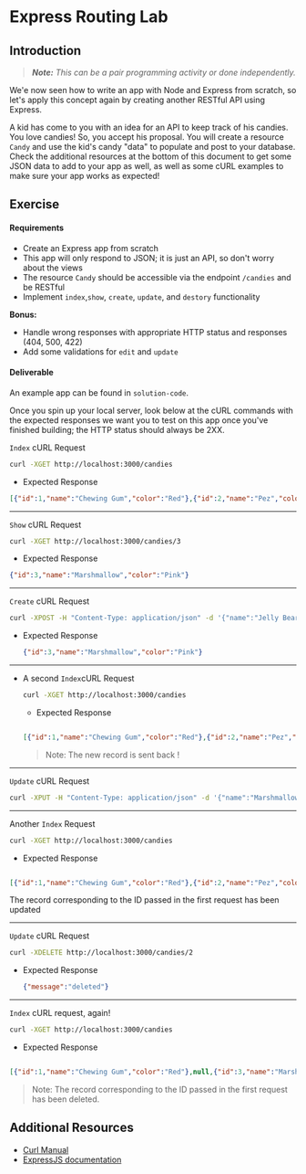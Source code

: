# Express Routing Lab

## Introduction

> ***Note:*** _This can be a pair programming activity or done independently._

We'e now seen how to write an app with Node and Express from scratch, so let's apply this concept again by creating another RESTful API using Express.

A kid has come to you with an idea for an API to keep track of his candies.  You love candies!  So, you accept his proposal. You will create a resource `Candy` and use the kid's candy "data" to populate and post to your database. Check the additional resources at the bottom of this document to get some JSON data to add to your app as well, as well as some cURL examples to make sure your app works as expected!

## Exercise

#### Requirements

- Create an Express app from scratch
- This app will only respond to JSON; it is just an API, so don't worry about the views
- The resource `Candy` should be accessible via the endpoint `/candies` and be RESTful
- Implement `index`,`show`, `create`, `update`, and `destory` functionality

**Bonus:**
- Handle wrong responses with appropriate HTTP status and responses (404, 500, 422)
- Add some validations for `edit` and `update`


#### Deliverable

An example app can be found in `solution-code`.

Once you spin up your local server, look below at the cURL commands with the expected responses we want you to test on this app once you've finished building;  the HTTP status should always be 2XX.


`Index` cURL Request

```bash
curl -XGET http://localhost:3000/candies

```

  - Expected Response
  ```json
  [{"id":1,"name":"Chewing Gum","color":"Red"},{"id":2,"name":"Pez","color":"Green"},{"id":3,"name":"Marshmallow","color":"Pink"},{"id":4,"name":"Candy Stick","color":"Blue"}]
  ```
---

`Show` cURL Request

```bash
curl -XGET http://localhost:3000/candies/3

```

  - Expected Response
  ```json
  {"id":3,"name":"Marshmallow","color":"Pink"}
  ```
---

`Create` cURL Request

```bash
curl -XPOST -H "Content-Type: application/json" -d '{"name":"Jelly Bear","color":"orange"}' http://localhost:3000/candies

```

  - Expected Response
    ```json
    {"id":3,"name":"Marshmallow","color":"Pink"}
    ```

---


- A second `Index`cURL Request

  ```bash
  curl -XGET http://localhost:3000/candies
  ```

  - Expected Response

  ```json

  [{"id":1,"name":"Chewing Gum","color":"Red"},{"id":2,"name":"Pez","color":"Green"},{"id":3,"name":"Marshmallow","color":"Pink"},{"id":4,"name":"Candy Stick","color":"Blue"},{"name":"Jelly Bear","color":"orange"}]
  ```
  > Note: The new record is sent back !

---

`Update` cURL Request

```bash
curl -XPUT -H "Content-Type: application/json" -d '{"name":"Marshmallows","color":"white"}' http://localhost:3000/candies/3
```

---

Another `Index` Request

```bash
curl -XGET http://localhost:3000/candies
```

  - Expected Response

  ```json

  [{"id":1,"name":"Chewing Gum","color":"Red"},{"id":2,"name":"Pez","color":"Green"},{"name":"Marshmallows","color":"white"},{"id":4,"name":"Candy Stick","color":"Blue"}]
  ```
  The record corresponding to the ID passed in the first request has been updated

---

`Update` cURL Request

```bash
curl -XDELETE http://localhost:3000/candies/2
```

  - Expected Response
    ```json
    {"message":"deleted"}
    ```

---

`Index` cURL request, again!

```bash
curl -XGET http://localhost:3000/candies
```

 - Expected Response

  ```json

  [{"id":1,"name":"Chewing Gum","color":"Red"},null,{"id":3,"name":"Marshmallow","color":"Pink"},{"id":4,"name":"Candy Stick","color":"Blue"}]
  ```

> Note: The record corresponding to the ID passed in the first request has been deleted.


## Additional Resources

- [Curl Manual](http://curl.haxx.se/docs/manual.html)
- [ExpressJS documentation](http://expressjs.com/4x/api.html)
